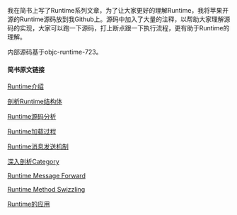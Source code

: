 我在简书上写了Runtime系列文章，为了让大家更好的理解Runtime，我将苹果开源的Runtime源码放到我Github上。源码中加入了大量的注释，以帮助大家理解源码的实现，大家可以跑一下源码，打上断点跟一下执行流程，更有助于Runtime的理解。

内部源码基于objc-runtime-723。

#### 简书原文链接

[Runtime介绍](https://www.jianshu.com/p/4a22a39b69c5)

[剖析Runtime结构体](https://www.jianshu.com/p/f313e8e32946)

[Runtime源码分析](https://www.jianshu.com/p/0dc2513e117b)

[Runtime加载过程](https://www.jianshu.com/p/014af0de67cd)

[Runtime消息发送机制](https://www.jianshu.com/p/4fb2d7014e9e)

[深入剖析Category](https://www.jianshu.com/p/3019605a4fc9)

[Runtime Message Forward](https://www.jianshu.com/p/5b7e7c8075ef)

[Runtime Method Swizzling](https://www.jianshu.com/p/ff19c04b34d0)

[Runtime的应用](https://www.jianshu.com/p/ce97c66027cd)